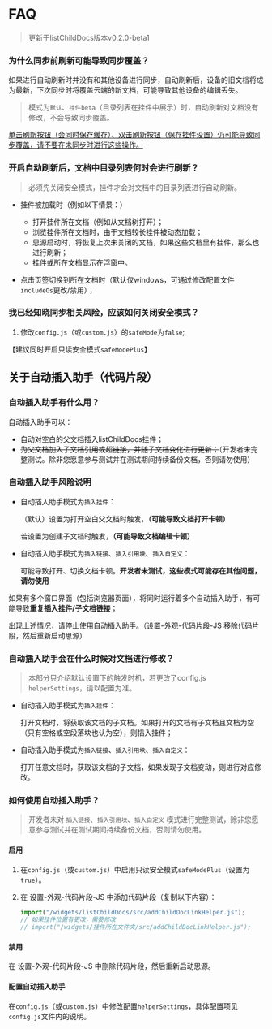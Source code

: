# FAQ

> 更新于listChildDocs版本v0.2.0-beta1


### 为什么同步前刷新可能导致同步覆盖？

如果进行自动刷新时并没有和其他设备进行同步，自动刷新后，设备的旧文档将成为最新，下次同步时将覆盖云端的新文档，可能导致其他设备的编辑丢失。

> 模式为`默认`、`挂件beta`（目录列表在挂件中展示）时，自动刷新对文档没有修改，不会导致同步覆盖。

<u>单击刷新按钮（会同时保存缓存）、双击刷新按钮（保存挂件设置）仍可能导致同步覆盖，请不要在未同步时进行这些操作。</u>

### 开启自动刷新后，文档中目录列表何时会进行刷新？

> 必须先关闭安全模式，挂件才会对文档中的目录列表进行自动刷新。

- 挂件被加载时（例如以下情景：）

  - 打开挂件所在文档（例如从文档树打开）；
  - 浏览挂件所在文档时，由于文档较长挂件被动态加载；
  - 思源启动时，将恢复上次未关闭的文档，如果这些文档里有挂件，那么也进行刷新；
  - 挂件或所在文档显示在浮窗中。

- 点击页签切换到所在文档时（默认仅windows，可通过修改配置文件`includeOs`更改/禁用）；

### 我已经知晓同步相关风险，应该如何关闭安全模式？

1. 修改`config.js`（或`custom.js`）的`safeMode`为`false`;

【建议同时开启只读安全模式`safeModePlus`】

## 关于自动插入助手（代码片段）

### 自动插入助手有什么用？

自动插入助手可以：
- 自动对空白的父文档插入listChildDocs挂件；
- ~~为父文档加入子文档引用或超链接，并随子文档变化进行更新；~~（开发者未完整测试。除非您愿意参与测试并在测试期间持续备份文档，否则请勿使用）

### 自动插入助手风险说明

- 自动插入助手模式为`插入挂件`：

  （默认）设置为打开空白父文档时触发，**（可能导致文档打开卡顿）**
  
  若设置为创建子文档时触发，**（可能导致文档编辑卡顿）**  

- 自动插入助手模式为`插入链接`、`插入引用块`、`插入自定义`：

  可能导致打开、切换文档卡顿。**开发者未测试，这些模式可能存在其他问题，请勿使用**

如果有多个窗口界面（包括浏览器页面），将同时运行着多个自动插入助手，有可能导致**重复插入挂件/子文档链接**；

出现上述情况，请停止使用自动插入助手。（设置-外观-代码片段-JS 移除代码片段，然后重新启动思源）

### 自动插入助手会在什么时候对文档进行修改？

> 本部分只介绍默认设置下的触发时机，若更改了config.js `helperSettings`，请以配置为准。

- 自动插入助手模式为`插入挂件`：

  打开文档时，将获取该文档的子文档。如果打开的文档有子文档且文档为空（只有空格或空段落块也认为空），则插入挂件；

- 自动插入助手模式为`插入链接`、`插入引用块`、`插入自定义`：
  
  打开任意文档时，获取该文档的子文档，如果发现子文档变动，则进行对应修改。

### 如何使用自动插入助手？

> 开发者未对 `插入链接`、`插入引用块`、`插入自定义` 模式进行完整测试，除非您愿意参与测试并在测试期间持续备份文档，否则请勿使用。

#### 启用

1. 在`config.js`（或`custom.js`）中启用只读安全模式`safeModePlus`（设置为`true`）。

2. 在 设置-外观-代码片段-JS 中添加代码片段（复制以下内容）：

    ```javascript
    import("/widgets/listChildDocs/src/addChildDocLinkHelper.js");
    // 如果挂件位置有更改，需要修改
    // import("/widgets/挂件所在文件夹/src/addChildDocLinkHelper.js");
    ```

#### 禁用

在 设置-外观-代码片段-JS 中删除代码片段，然后重新启动思源。

#### 配置自动插入助手

在`config.js`（或`custom.js`）中修改配置`helperSettings`，具体配置项见`config.js`文件内的说明。